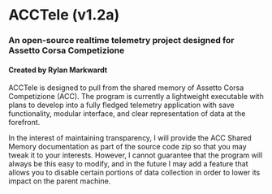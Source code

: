 # ACCTele (v1.2a)
### An open-source realtime telemetry project designed for Assetto Corsa Competizione
#### Created by Rylan Markwardt


ACCTele is designed to pull from the shared memory of Assetto Corsa Competizione (ACC).
The program is currently a lightweight executable with plans to develop into a fully
fledged telemetry application with save functionality, modular interface, and clear
representation of data at the forefront.

In the interest of maintaining transparency, I will provide the ACC Shared Memory
documentation as part of the source code zip so that you may tweak it to your interests.
However, I cannot guarantee that the program will always be this easy to modify, and
in the future I may add a feature that allows you to disable certain portions of data
collection in order to lower its impact on the parent machine.
